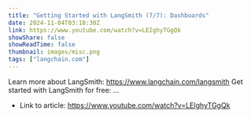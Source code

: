 ```yaml
---
title: "Getting Started with LangSmith (7/7): Dashboards"
date: 2024-11-04T03:18:30Z
link: https://www.youtube.com/watch?v=LEIghyTGgQk
showShare: false
showReadTime: false
thumbnail: images/misc.png
tags: ["langchain.com"]
---
```

Learn more about LangSmith: https://www.langchain.com/langsmith Get started with LangSmith for free: ...

- Link to article: https://www.youtube.com/watch?v=LEIghyTGgQk